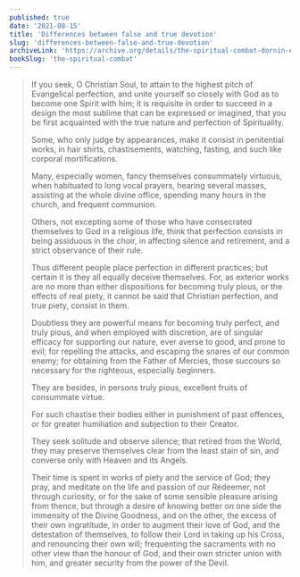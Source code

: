 ```yaml
---
published: true
date: '2021-08-15'
title: 'Differences between false and true devotion'
slug: 'differences-between-false-and-true-devotion'
archiveLink: 'https://archive.org/details/the-spiritual-combat-dornin-edition/page/5?view=theater'
bookSlug: 'the-spiritual-combat'
---
```


> If you seek, O Christian Soul, to attain to the highest pitch of Evangelical perfection, and unite yourself so closely with God as to become one Spirit with him; it is requisite in order to succeed in a design the most sublime that can be expressed or imagined, that you be first acquainted with the true nature and perfection of Spirituality.
>
> Some, who only judge by appearances, make it consist in penitential works, in hair shirts, chastisements, watching, fasting, and such like corporal mortifications.
>
> Many, especially women, fancy themselves consummately virtuous, when habituated to long vocal prayers, hearing several masses, assisting at the whole divine office, spending many hours in the church, and frequent communion.
>
> Others, not excepting some of those who have consecrated themselves to God in a religious life, think that perfection consists in being assiduous in the choir, in affecting silence and retirement, and a strict observance of their rule.
>
> Thus different people place perfection in different practices; but certain it is they all equally deceive themselves. For, as exterior works are no more than either dispositions for becoming truly pious, or the effects of real piety, it cannot be said that Christian perfection, and true piety, consist in them.
>
> Doubtless they are powerful means for becoming truly perfect, and truly pious, and when employed with discretion, are of singular efficacy for supporting our nature, ever averse to good, and prone to evil; for repelling the attacks, and escaping the snares of our common enemy; for obtaining from the Father of Mercies, those succours so necessary for the righteous, especially beginners.
>
> They are besides, in persons truly pious, excellent fruits of consummate virtue.
>
> For such chastise their bodies either in punishment of past offences, or for greater humiliation and subjection to their Creator.
>
> They seek solitude and observe silence; that retired from the World, they may preserve themselves clear from the least stain of sin, and converse only with Heaven and its Angels.
>
> Their time is spent in works of piety and the service of God; they pray, and meditate on the life and passion of our Redeemer, not through curiosity, or for the sake of some sensible pleasure arising from thence, but through a desire of knowing better on one side the immensity of the Divine Goodness, and on the other, the excess of their own ingratitude, in order to augment their love of God, and the detestation of themselves, to follow their Lord in taking up his Cross, and renouncing their own will; frequenting the sacraments with no other view than the honour of God, and their own stricter union with him, and greater security from the power of the Devil.